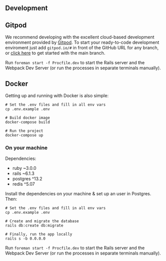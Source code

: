 ## Development

## Gitpod

We recommend developing with the excellent cloud-based development environment provided by [Gitpod](gitpod.io/). To start your ready-to-code development enviroment just add `gitpod.io/#` in front of the GitHub URL for any branch, or [click here](https://gitpod.io/#https://github.com/mapzy/mapzy) to get started with the main branch.

Run `foreman start -f Procfile.dev` to start the Rails server and the Webpack Dev Server (or run the processes in separate terminals manually).

## Docker

Getting up and running with Docker is also simple:

```
# Set the .env files and fill in all env vars
cp .env.example .env

# Build docker image
docker-compose build

# Run the project
docker-compose up
```

### On your machine

Dependencies:
- ruby ~3.0.0
- rails ~6.1.3
- postgres ^13.2
- redis ^5.07

Install the dependencies on your machine & set up an user in Postgres. Then:
```
# Set the .env files and fill in all env vars
cp .env.example .env

# Create and migrate the database
rails db:create db:migrate

# Finally, run the app locally
rails s -b 0.0.0.0
```

Run `foreman start -f Procfile.dev` to start the Rails server and the Webpack Dev Server (or run the processes in separate terminals manually).